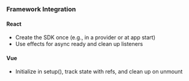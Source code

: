 ### Framework Integration

#### React
- Create the SDK once (e.g., in a provider or at app start)
- Use effects for async ready and clean up listeners

#### Vue
- Initialize in setup(), track state with refs, and clean up on unmount


